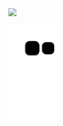 <img height="180em" src="https://github-readme-stats.vercel.app/api/top-langs/?username=JartanFTW&layout=compact&langs_count=7&theme=midnight-purple"/>
</div>
  
![Snake animation](https://github.com/rafaballerini/rafaballerini/blob/output/github-contribution-grid-snake.svg)
 
</div>
